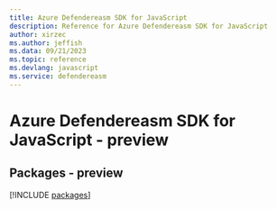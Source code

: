 ```yaml
---
title: Azure Defendereasm SDK for JavaScript
description: Reference for Azure Defendereasm SDK for JavaScript
author: xirzec
ms.author: jeffish
ms.data: 09/21/2023
ms.topic: reference
ms.devlang: javascript
ms.service: defendereasm
---
```

# Azure Defendereasm SDK for JavaScript - preview
## Packages - preview
[!INCLUDE [packages](defendereasm-index.md)]